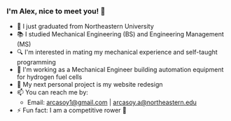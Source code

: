 ### I'm Alex, nice to meet you! 👋

- 🐾 I just graduated from Northeastern University
- 📚 I studied Mechanical Engineering (BS) and Engineering Management (MS)
- 🔍 I'm interested in mating my mechanical experience and self-taught programming
- 💼 I'm working as a Mechanical Engineer building automation equipment for hydrogen fuel cells
- 🔭 My next personal project is my website redesign
- 📫 You can reach me by:
  - Email: arcasoy1@gmail.com | arcasoy.a@northeastern.edu
- ⚡ Fun fact: I am a competitive rower 🚣 
<!-- - 🌱 I’m currently learning --> 

<!--
**arcasoy/arcasoy** is a ✨ _special_ ✨ repository because its `README.md` (this file) appears on your GitHub profile.

Here are some ideas to get you started:

- 🔭 I’m currently working on ...
- 🌱 I’m currently learning ...
- 👯 I’m looking to collaborate on ...
- 🤔 I’m looking for help with ...
- 💬 Ask me about ...
- 📫 How to reach me: ...
- 😄 Pronouns: ...
- ⚡ Fun fact: ...
-->
